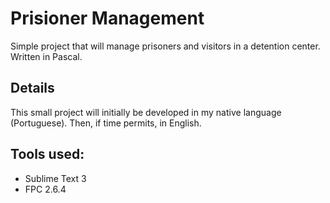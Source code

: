 # Prisioner Management
 Simple project that will manage prisoners and visitors in a detention center. Written in Pascal.


## Details
This small project will initially be developed in my native language (Portuguese). Then, if time permits, in English.

## Tools used:
- Sublime Text 3
- FPC 2.6.4
